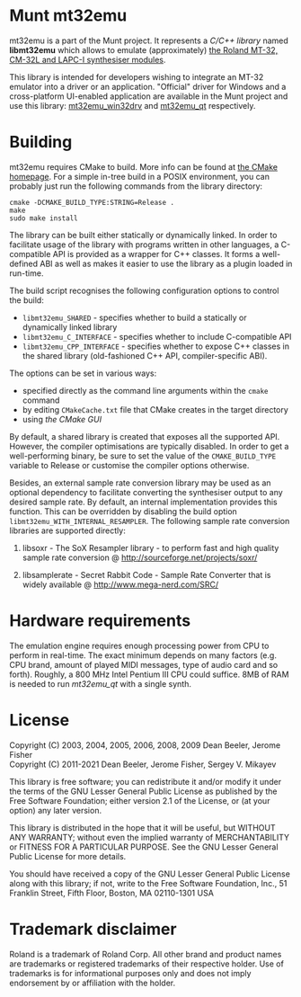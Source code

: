 Munt mt32emu
============

mt32emu is a part of the Munt project. It represents a _C/C++ library_
named **libmt32emu** which allows to emulate (approximately) [the Roland MT-32,
CM-32L and LAPC-I synthesiser modules](https://en.wikipedia.org/wiki/Roland_MT-32).

This library is intended for developers wishing to integrate an MT-32 emulator
into a driver or an application. "Official" driver for Windows and a cross-platform
UI-enabled application are available in the Munt project and use this library:
[mt32emu_win32drv](https://github.com/munt/munt/tree/master/mt32emu_win32drv)
and [mt32emu_qt](https://github.com/munt/munt/tree/master/mt32emu_qt) respectively.


Building
========

mt32emu requires CMake to build. More info can be found at [the CMake homepage](http://www.cmake.org/).
For a simple in-tree build in a POSIX environment, you can probably just run the following commands
from the library directory:

    cmake -DCMAKE_BUILD_TYPE:STRING=Release .
    make
    sudo make install

The library can be built either statically or dynamically linked. In order to facilitate
usage of the library with programs written in other languages, a C-compatible API is provided
as a wrapper for C++ classes. It forms a well-defined ABI as well as makes it easier to use
the library as a plugin loaded in run-time.

The build script recognises the following configuration options to control the build:

  * `libmt32emu_SHARED` - specifies whether to build a statically or dynamically linked library
  * `libmt32emu_C_INTERFACE` - specifies whether to include C-compatible API
  * `libmt32emu_CPP_INTERFACE` - specifies whether to expose C++ classes in the shared library
    (old-fashioned C++ API, compiler-specific ABI).

The options can be set in various ways:

  * specified directly as the command line arguments within the `cmake` command
  * by editing `CMakeCache.txt` file that CMake creates in the target directory
  * using *the CMake GUI*

By default, a shared library is created that exposes all the supported API.
However, the compiler optimisations are typically disabled. In order to get
a well-performing binary, be sure to set the value of the `CMAKE_BUILD_TYPE` variable
to Release or customise the compiler options otherwise.

Besides, an external sample rate conversion library may be used as an optional dependency
to facilitate converting the synthesiser output to any desired sample rate. By default,
an internal implementation provides this function. This can be overridden by disabling
the build option `libmt32emu_WITH_INTERNAL_RESAMPLER`. The following sample rate
conversion libraries are supported directly:

1) libsoxr - The SoX Resampler library - to perform fast and high quality sample rate conversion
   @ http://sourceforge.net/projects/soxr/

2) libsamplerate - Secret Rabbit Code - Sample Rate Converter that is widely available
   @ http://www.mega-nerd.com/SRC/


Hardware requirements
=====================

The emulation engine requires enough processing power from CPU to perform in real-time.
The exact minimum depends on many factors (e.g. CPU brand, amount of played MIDI messages,
type of audio card and so forth). Roughly, a 800 MHz Intel Pentium III CPU could suffice.
8MB of RAM is needed to run _mt32emu_qt_ with a single synth.


License
=======

Copyright (C) 2003, 2004, 2005, 2006, 2008, 2009 Dean Beeler, Jerome Fisher<br>
Copyright (C) 2011-2021 Dean Beeler, Jerome Fisher, Sergey V. Mikayev

This library is free software; you can redistribute it and/or
modify it under the terms of the GNU Lesser General Public
License as published by the Free Software Foundation; either
version 2.1 of the License, or (at your option) any later version.

This library is distributed in the hope that it will be useful,
but WITHOUT ANY WARRANTY; without even the implied warranty of
MERCHANTABILITY or FITNESS FOR A PARTICULAR PURPOSE.  See the GNU
Lesser General Public License for more details.

You should have received a copy of the GNU Lesser General Public
License along with this library; if not, write to the Free Software
Foundation, Inc., 51 Franklin Street, Fifth Floor, Boston, MA  02110-1301  USA


Trademark disclaimer
====================

Roland is a trademark of Roland Corp. All other brand and product names are
trademarks or registered trademarks of their respective holder. Use of
trademarks is for informational purposes only and does not imply endorsement by
or affiliation with the holder.
